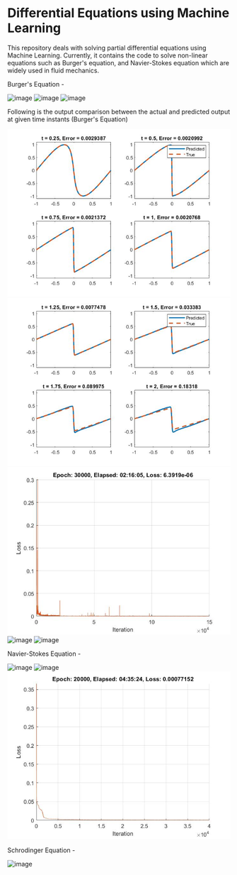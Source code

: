 # Differential Equations using Machine Learning

This repository deals with solving partial differential equations using Machine Learning. Currently, it contains the code to solve non-linear equations such as Burger's equation, and Navier-Stokes equation which are widely used in fluid mechanics. 

Burger's Equation - 

![image](https://user-images.githubusercontent.com/49569284/134471810-b64a6b06-50a7-4955-b6b0-b1fd3b3233a3.png)
![image](https://user-images.githubusercontent.com/49569284/134471815-a782ed5c-f14a-4f49-9f38-9d710b301b1e.png)
![image](https://user-images.githubusercontent.com/49569284/134471830-9afb11cf-2321-4327-8b8d-2d2bd1c291e3.png)

Following is the output comparison between the actual and predicted output at given time instants (Burger's Equation)

![alt text](https://github.com/sm823zw/Differential-Equations-using-Machine-Learning/blob/main/Burgers%20Equation/Figures/output.jpg)
![alt text](https://github.com/sm823zw/Differential-Equations-using-Machine-Learning/blob/main/Burgers%20Equation/Figures/output1.jpg)
![Loss curve](https://github.com/sm823zw/Differential-Equations-using-Machine-Learning/blob/main/Burgers%20Equation/Figures/loss.jpg)
![image](https://user-images.githubusercontent.com/49569284/134472252-46f4a584-2d1c-441d-b270-18684dd4bfbf.png)
![image](https://user-images.githubusercontent.com/49569284/134472356-daa8b08e-badf-4216-965b-a2516d429bae.png)



Navier-Stokes Equation -

![image](https://user-images.githubusercontent.com/49569284/134472116-21a7758a-4576-4cb3-a7f7-acafa06de79e.png)
![image](https://user-images.githubusercontent.com/49569284/134472128-0ea7a8a8-68fa-4dd2-a625-264b8d582f4d.png)
![Loss curve](https://github.com/sm823zw/Differential-Equations-using-Machine-Learning/blob/main/Navier-Stokes%20Equation/Figures/loss.jpg)

Schrodinger Equation -

![image](https://user-images.githubusercontent.com/49569284/135728143-a95b0710-9a4b-4c59-a029-e8bfef050a1c.png)
